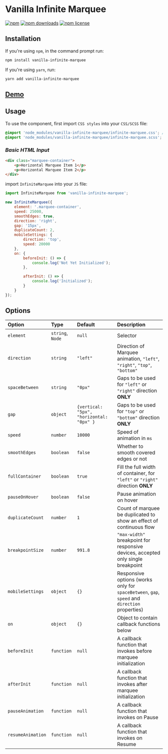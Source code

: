 # Vanilla Infinite Marquee

[![npm](https://img.shields.io/npm/v/react-fast-marquee.svg)](https://www.npmjs.com/package/vanilla-infinite-marquee)
[![npm downloads](https://img.shields.io/npm/dt/react-fast-marquee.svg)](https://www.npmjs.com/package/vanilla-infinite-marquee)
[![npm license](https://img.shields.io/npm/l/react-fast-marquee.svg)](https://www.npmjs.com/package/vanilla-infinite-marquee)

## Installation

If you're using `npm`, in the command prompt run:

```sh
npm install vanilla-infinite-marquee
```

If you're using `yarn`, run:

```sh
yarn add vanilla-infinite-marquee
```

## **[Demo](https://master--infinite-marquee-demo.netlify.app/)**

## Usage
To use the component, first import `CSS styles` into your `CSS/SCSS` file:
```scss
@import 'node_modules/vanilla-infinite-marquee/infinite-marquee.css'; //OR
@import 'node_modules/vanilla-infinite-marquee/infinite-marquee.scss';
```
### _Basic HTML Input_
```html
<div class="marquee-container">
    <p>Horizontal Marquee Item 1</p>
    <p>Horizontal Marquee Item 2</p>
</div>
```
import `InfiniteMarquee` into your `JS` file:
```jsx
import InfiniteMarquee from 'vanilla-infinite-marquee';

new InfiniteMarquee({
	element: '.marquee-container',
	speed: 25000,
	smoothEdges: true,
	direction: 'right',
	gap: '15px',
	duplicateCount: 2,
	mobileSettings: {
		direction: 'top',
		speed: 20000
	},
	on: {
		beforeInit: () => {
			console.log('Not Yet Initialized');
		},

		afterInit: () => {
			console.log('Initialized');
		}
	}
});
```

## Options
| Option            | Type             | Default                                  | Description                                                                                   |
|:------------------|:-----------------|:-----------------------------------------|:----------------------------------------------------------------------------------------------|
| `element`         | `string`, `Node` | `null`                                   | Selector                                                                                      |
| `direction`       | `string`         | `"left"`                                 | Direction of Marquee animation, `"left"`, `"right"`, `"top"`, `"bottom"`                      |
| `spaceBetween`    | `string`         | `"0px"`                                  | Gaps to be used for `"left"` or `"right"` direction **ONLY**                                  |
| `gap`             | `object`         | `{vertical: "5px", "horizontal: "0px" }` | Gaps to be used for `"top"` or `"bottom"` direction **ONLY**                                  |
| `speed`           | `number`         | `10000`                                  | Speed of animation in `ms`                                                                    |
| `smoothEdges`     | `boolean`        | `false`                                  | Whether to smooth covered edges or not                                                        |
| `fullContainer`   | `boolean`        | `true`                                   | Fill the full width of container, for `"left"` or `"right"` direction **ONLY**                |
| `pauseOnHover`    | `boolean`        | `false`                                  | Pause animation on hover                                                                      |
| `duplicateCount`  | `number`         | `1`                                      | Count of marquee be duplicated to show an effect of continuous flow                           |
| `breakpointSize`  | `number`         | `991.8`                                  | `"max-width"` breakpoint for responsive devices, accepted only single breakpoint              |
| `mobileSettings`  | `object`         | `{}`                                     | Responsive options (works only for `spaceBetween`, `gap`, `speed` and `direction` properties) |
| `on`              | `object`         | `{}`                                     | Object to contain callback functions below                                                    |
| `beforeInit`      | `function`       | `null`                                   | A callback function that invokes before marquee initialization                                |
| `afterInit`       | `function`       | `null`                                   | A callback function that invokes after marquee initialization                                 |
| `pauseAnimation`  | `function`       | `null`                                   | A callback function that invokes on Pause                                                     |
| `resumeAnimation` | `function`       | `null`                                   | A callback function that invokes on Resume                                                    |
